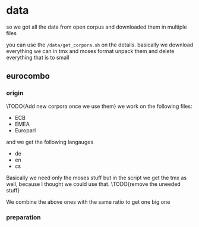 # data 
so we got all the data from open corpus and downloaded them in multiple files

you can use the `/data/get_corpora.sh` on the details.
basically we download everything we can in tmx and moses format
unpack them and delete everything that is to small

## eurocombo
### origin
\TODO{Add new corpora once we use them}
we work on the following files:
- ECB
- EMEA
- Europarl

and we get the following langauges
- de
- en
- cs

Basically we need only the moses stuff but in the script we get the tmx as well, because I thought we could use that.
\TODO{remove the uneeded stuff}

We combine the above ones with the same ratio to get one big one

### preparation
